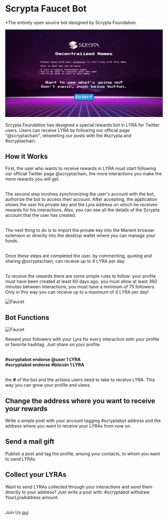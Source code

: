 # Scrypta Faucet Bot

*The entirely open source bot designed by Scrypta Foundation.

![Faucet](/assets/names/intro.png)

Scrypta Foundation has designed a special rewards bot in LYRA for Twitter users. Users can receive LYRA by following our official page "@scryptachain", retweeting our posts with the #scrypta and #scryptachain.

## How it Works

First, the user who wants to receive rewards in LYRA must start following our official Twitter page @scryptachain, the more interactions you make the more rewards you will get.<br><br> 

The second step involves synchronizing the user's account with the bot, authorize the bot to access their account. After accepting, the application shows the user his private key and the Lyra address on which he receives rewards for his interactions. Also, you can see all the details of the Scrypta account that the user has created. <br><br>

The next thing to do is to import the private key into the Manent browser extension or directly into the desktop wallet where you can manage your funds. <br><br>

Once these steps are completed the user, by commenting, quoting and sharing @scryptachain, can receive up to 4 LYRA per day. <br><br>

To receive the rewards there are some simple rules to follow: your profile must have been created at least 60 days ago, you must allow at least 360 minutes between interactions, you must have a minimum of 75 followers. Only in this way you can receive up to a maximum of 4 LYRA per day! <br>

![Faucet](/assets/names/steps.png)

## Bot Functions

![Faucet](/assets/names/bot.png)

Reward your followers with your Lyra for every interaction with your profile or favorite hashtag. Just share on your profile:<br><br>

**#scryptabot endorse @user 1 LYRA**<br>
**#scryptabot endorse #bitcoin 1 LYRA**<br><br>

the **#** of the bot and the actions users need to take to receive LYRA. This way you can grow your profile and views.<br>

## Change the address where you want to receive your rewards
Write a simple post with your account tagging #scryptabot address and the address where you want to receive your LYRAs from now on.<br>

## Send a mail gift
Publish a post and tag the profile, among your contacts, to whom you want to send LYRAs <br>

## Collect your LYRAs
Want to send LYRAs collected through your interactions and send them directly to your address? Just write a post with: #scryptabot withdraw YourLyraAddress amount.<br><br>

Join Us [qui](https://faucet.scryptachain.org/#/)